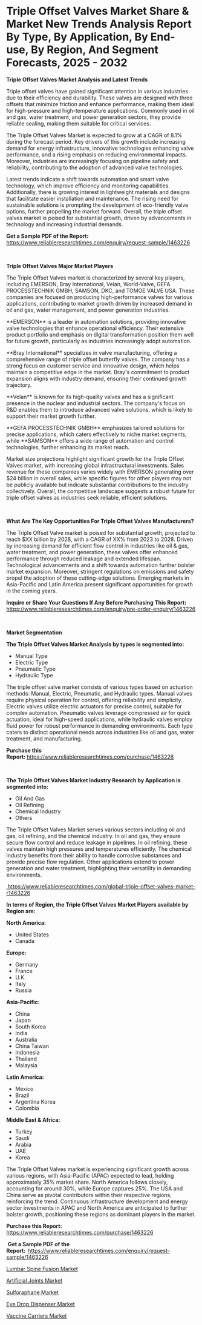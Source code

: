 <p><h1>Triple Offset Valves Market Share & Market New Trends Analysis Report By Type, By Application, By End-use, By Region, And Segment Forecasts, 2025 - 2032</h1></p><p><strong>Triple Offset Valves Market Analysis and Latest Trends</strong></p>
<p><p>Triple offset valves have gained significant attention in various industries due to their efficiency and durability. These valves are designed with three offsets that minimize friction and enhance performance, making them ideal for high-pressure and high-temperature applications. Commonly used in oil and gas, water treatment, and power generation sectors, they provide reliable sealing, making them suitable for critical services.</p><p>The Triple Offset Valves Market is expected to grow at a CAGR of 8.1% during the forecast period. Key drivers of this growth include increasing demand for energy infrastructure, innovative technologies enhancing valve performance, and a rising emphasis on reducing environmental impacts. Moreover, industries are increasingly focusing on pipeline safety and reliability, contributing to the adoption of advanced valve technologies.</p><p>Latest trends indicate a shift towards automation and smart valve technology, which improve efficiency and monitoring capabilities. Additionally, there is growing interest in lightweight materials and designs that facilitate easier installation and maintenance. The rising need for sustainable solutions is prompting the development of eco-friendly valve options, further propelling the market forward. Overall, the triple offset valves market is poised for substantial growth, driven by advancements in technology and increasing industrial demands.</p></p>
<p><strong>Get a Sample PDF of the Report:&nbsp;</strong> <a href="https://www.reliableresearchtimes.com/enquiry/request-sample/1463226?utm_campaign=2641&utm_medium=2&utm_source=Github&utm_content=ia&utm_term=09042025&utm_id=triple-offset-valves">https://www.reliableresearchtimes.com/enquiry/request-sample/1463226</a></p>
<p>&nbsp;</p>
<p><strong>Triple Offset Valves Major Market Players</strong></p>
<p><p>The Triple Offset Valves market is characterized by several key players, including EMERSON, Bray International, Velan, World-Valve, GEFA PROCESSTECHNIK GMBH, SAMSON, DKC, and TOMOE VALVE USA. These companies are focused on producing high-performance valves for various applications, contributing to market growth driven by increased demand in oil and gas, water management, and power generation industries.</p><p>**EMERSON** is a leader in automation solutions, providing innovative valve technologies that enhance operational efficiency. Their extensive product portfolio and emphasis on digital transformation position them well for future growth, particularly as industries increasingly adopt automation.</p><p>**Bray International** specializes in valve manufacturing, offering a comprehensive range of triple offset butterfly valves. The company has a strong focus on customer service and innovative design, which helps maintain a competitive edge in the market. Bray's commitment to product expansion aligns with industry demand, ensuring their continued growth trajectory.</p><p>**Velan** is known for its high-quality valves and has a significant presence in the nuclear and industrial sectors. The company's focus on R&D enables them to introduce advanced valve solutions, which is likely to support their market growth further. </p><p>**GEFA PROCESSTECHNIK GMBH** emphasizes tailored solutions for precise applications, which caters effectively to niche market segments, while **SAMSON** offers a wide range of automation and control technologies, further enhancing its market reach.</p><p>Market size projections highlight significant growth for the Triple Offset Valves market, with increasing global infrastructural investments. Sales revenue for these companies varies widely with EMERSON generating over $24 billion in overall sales, while specific figures for other players may not be publicly available but indicate substantial contributions to the industry collectively. Overall, the competitive landscape suggests a robust future for triple offset valves as industries seek reliable, efficient solutions.</p></p>
<p>&nbsp;</p>
<p><strong>What Are The Key Opportunities For Triple Offset Valves Manufacturers?</strong></p>
<p><p>The Triple Offset Valve market is poised for substantial growth, projected to reach $XX billion by 2028, with a CAGR of XX% from 2023 to 2028. Driven by increasing demand for efficient flow control in industries like oil & gas, water treatment, and power generation, these valves offer enhanced performance through reduced leakage and extended lifespan. Technological advancements and a shift towards automation further bolster market expansion. Moreover, stringent regulations on emissions and safety propel the adoption of these cutting-edge solutions. Emerging markets in Asia-Pacific and Latin America present significant opportunities for growth in the coming years.</p></p>
<p><strong>Inquire or Share Your Questions If Any Before Purchasing This Report:</strong> <a href="https://www.reliableresearchtimes.com/enquiry/pre-order-enquiry/1463226?utm_campaign=2641&utm_medium=2&utm_source=Github&utm_content=ia&utm_term=09042025&utm_id=triple-offset-valves">https://www.reliableresearchtimes.com/enquiry/pre-order-enquiry/1463226</a></p>
<p>&nbsp;</p>
<p><strong>Market Segmentation</strong></p>
<p><strong>The Triple Offset Valves Market Analysis by types is segmented into:</strong></p>
<p><ul><li>Manual Type</li><li>Electric Type</li><li>Pneumatic Type</li><li>Hydraulic Type</li></ul></p>
<p><p>The triple offset valve market consists of various types based on actuation methods: Manual, Electric, Pneumatic, and Hydraulic types. Manual valves require physical operation for control, offering reliability and simplicity. Electric valves utilize electric actuators for precise control, suitable for complex automation. Pneumatic valves leverage compressed air for quick actuation, ideal for high-speed applications, while hydraulic valves employ fluid power for robust performance in demanding environments. Each type caters to distinct operational needs across industries like oil and gas, water treatment, and manufacturing.</p></p>
<p><strong>Purchase this Report:&nbsp;</strong><a href="https://www.reliableresearchtimes.com/purchase/1463226?utm_campaign=2641&utm_medium=2&utm_source=Github&utm_content=ia&utm_term=09042025&utm_id=triple-offset-valves">https://www.reliableresearchtimes.com/purchase/1463226</a></p>
<p>&nbsp;</p>
<p><strong>The Triple Offset Valves Market Industry Research by Application is segmented into:</strong></p>
<p><ul><li>Oil And Gas</li><li>Oil Refining</li><li>Chemical Industry</li><li>Others</li></ul></p>
<p><p>The Triple Offset Valves Market serves various sectors including oil and gas, oil refining, and the chemical industry. In oil and gas, they ensure secure flow control and reduce leakage in pipelines. In oil refining, these valves maintain high pressures and temperatures efficiently. The chemical industry benefits from their ability to handle corrosive substances and provide precise flow regulation. Other applications extend to power generation and water treatment, highlighting their versatility in demanding environments.</p></p>
<p><a href="https://www.reliableresearchtimes.com/global-triple-offset-valves-market-r1463226?utm_campaign=2641&utm_medium=2&utm_source=Github&utm_content=ia&utm_term=09042025&utm_id=triple-offset-valves">&nbsp;https://www.reliableresearchtimes.com/global-triple-offset-valves-market-r1463226</a></p>
<p><strong>In terms of Region, the Triple Offset Valves Market Players available by Region are:</strong></p>
<p>
    <p> <strong> North America: </strong>
        <ul>
            <li>United States</li>
            <li>Canada</li>
        </ul>
        </p> 
    <p> <strong> Europe: </strong>
        <ul>
            <li>Germany</li>
            <li>France</li>
            <li>U.K.</li>
            <li>Italy</li>
            <li>Russia</li>
        </ul>
        </p> 
    <p> <strong> Asia-Pacific: </strong>
        <ul>
            <li>China</li>
            <li>Japan</li>
            <li>South Korea</li>
            <li>India</li>
            <li>Australia</li>
            <li>China Taiwan</li>
            <li>Indonesia</li>
            <li>Thailand</li>
            <li>Malaysia</li>
        </ul>
        </p> 
    <p> <strong> Latin America: </strong>
        <ul>
            <li>Mexico</li>
            <li>Brazil</li>
            <li>Argentina Korea</li>
            <li>Colombia</li>
        </ul>
        </p> 
    <p> <strong> Middle East & Africa: </strong>
        <ul>
            <li>Turkey</li>
            <li>Saudi</li>
            <li>Arabia</li>
            <li>UAE</li>
            <li>Korea</li>
        </ul>
    </p>
    </p>
<p><p>The Triple Offset Valves market is experiencing significant growth across various regions, with Asia-Pacific (APAC) expected to lead, holding approximately 35% market share. North America follows closely, accounting for around 30%, while Europe captures 25%. The USA and China serve as pivotal contributors within their respective regions, reinforcing the trend. Continuous infrastructure development and energy sector investments in APAC and North America are anticipated to further bolster growth, positioning these regions as dominant players in the market.</p></p>
<p><strong>Purchase this Report: </strong><a href="https://www.reliableresearchtimes.com/purchase/1463226?utm_campaign=2641&utm_medium=2&utm_source=Github&utm_content=ia&utm_term=09042025&utm_id=triple-offset-valves">https://www.reliableresearchtimes.com/purchase/1463226</a></p>
<p>&nbsp;<strong>Get a Sample PDF of the Report:&nbsp;&nbsp;</strong><a href="https://www.reliableresearchtimes.com/enquiry/request-sample/1463226?utm_campaign=2641&utm_medium=2&utm_source=Github&utm_content=ia&utm_term=09042025&utm_id=triple-offset-valves">https://www.reliableresearchtimes.com/enquiry/request-sample/1463226</a></p>
<p><strong></strong></p>
<p><p><a href="https://www.linkedin.com/pulse/detailed-lumbar-spine-fusion-market-study-61-cagr-growth-okpnf?utm_campaign=2641&utm_medium=2&utm_source=Github&utm_content=ia&utm_term=09042025&utm_id=triple-offset-valves">Lumbar Spine Fusion Market</a></p><p><a href="https://www.linkedin.com/pulse/market-insights-revenue-forecast-artificial-joints-hc6te?utm_campaign=2641&utm_medium=2&utm_source=Github&utm_content=ia&utm_term=09042025&utm_id=triple-offset-valves">Artificial Joints Market</a></p><p><a href="https://www.linkedin.com/pulse/market-analysis-sulforaphane-markets-48-cagr-forecast-from-ldqye?utm_campaign=2641&utm_medium=2&utm_source=Github&utm_content=ia&utm_term=09042025&utm_id=triple-offset-valves">Sulforaphane Market</a></p><p><a href="https://www.linkedin.com/pulse/eye-drop-dispenser-market-projected-significant-growth-competition-gyyxe?utm_campaign=2641&utm_medium=2&utm_source=Github&utm_content=ia&utm_term=09042025&utm_id=triple-offset-valves">Eye Drop Dispenser Market</a></p><p><a href="https://www.linkedin.com/pulse/vaccine-carriers-research-report-industry-development-estimated-qtupe?utm_campaign=2641&utm_medium=2&utm_source=Github&utm_content=ia&utm_term=09042025&utm_id=triple-offset-valves">Vaccine Carriers Market</a></p></p>